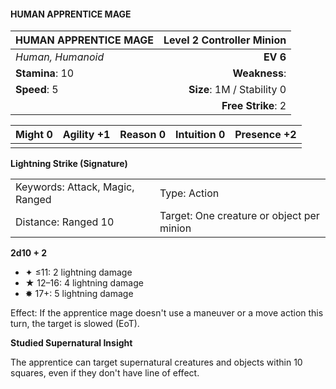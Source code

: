 #### HUMAN APPRENTICE MAGE

| HUMAN APPRENTICE MAGE | **Level 2 Controller Minion** |
| :-------------------- | ----------------------------: |
| *Human, Humanoid*     |                      **EV 6** |
| **Stamina**: 10       |                 **Weakness**: |
| **Speed**: 5          |    **Size**: 1M / Stability 0 |
|                       |            **Free Strike**: 2 |

| **Might** 0 | **Agility** +1 | **Reason** 0 | **Intuition** 0 | **Presence** +2 |
| ----------- | -------------- | ------------ | --------------- | --------------- |
|             |                |              |                 |                 |

**Lightning Strike (Signature)**

|                                 |                                           |
| :------------------------------ | :---------------------------------------- |
| Keywords: Attack, Magic, Ranged | Type: Action                              |
| Distance: Ranged 10             | Target: One creature or object per minion |

**2d10 + 2**

- ✦ ≤11: 2 lightning damage
- ★ 12–16: 4 lightning damage
- ✸ 17+: 5 lightning damage

Effect: If the apprentice mage doesn't use a maneuver or a move action this turn, the target is slowed (EoT).

**Studied Supernatural Insight**

The apprentice can target supernatural creatures and objects within 10 squares, even if they don't have line of effect.
